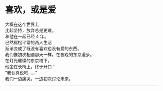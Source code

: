 # 喜欢，或是爱

大概在这个世界上\
比起坚持，放弃总是更难。\
和他在一起已经 4 年。\
已然稀松平常的两人生活\
渐渐变成了既没有喜欢也没有爱的东西。\
我们像初次相遇那天一样，在夜晚的东京漫步。\
在灯光璀璨的东京塔下，\
他坐在长椅上，终于开口：\
“我认真说吧……”\
我们一边痛哭，一边初次讨论未来。

---
